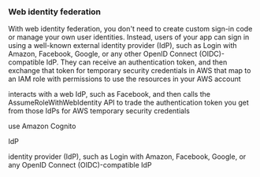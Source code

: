 ### Web identity federation

With web identity federation, you don't need to create custom sign-in code or manage your own user identities. Instead, users of your app can sign in using a well-known external identity provider (IdP), such as Login with Amazon, Facebook, Google, or any other OpenID Connect (OIDC)-compatible IdP. They can receive an authentication token, and then exchange that token for temporary security credentials in AWS that map to an IAM role with permissions to use the resources in your AWS account

interacts with a web IdP, such as Facebook, and then calls the AssumeRoleWithWebIdentity API to trade the authentication token you get from those IdPs for AWS temporary security credentials

use Amazon Cognito

IdP

identity provider (IdP), such as Login with Amazon, Facebook, Google, or any OpenID Connect (OIDC)-compatible IdP
